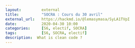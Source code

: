 ```yaml
---
layout:         external
title:          "SOCRA : Cours du 30 avril"
external_url:   https://hackmd.io/@lemasymasa/SyLA1TVpI
date:           2020-04-30 10:00
categories:     [S6, electif, SOCRA]
tags:           [S6, SOCRA, electif]
description:  What is clean code ?
---
```

